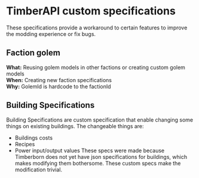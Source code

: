 # TimberAPI custom specifications

These specifications provide a workaround to certain features to improve the modding experience or fix bugs.

## Faction golem

**What:** Reusing golem models in other factions or creating custom golem models  
**When:** Creating new faction specifications  
**Why:** GolemId is hardcode to the factionId

## Building Specifications
Building Specifications are custom specification that enable changing some things on existing buildings.
The changeable things are:
* Buildings costs
* Recipes
* Power input/output values
  These specs were made because Timberborn does not yet have json specifications for buildings, which makes
  modifying them bothersome. These custom specs make the modification trivial.